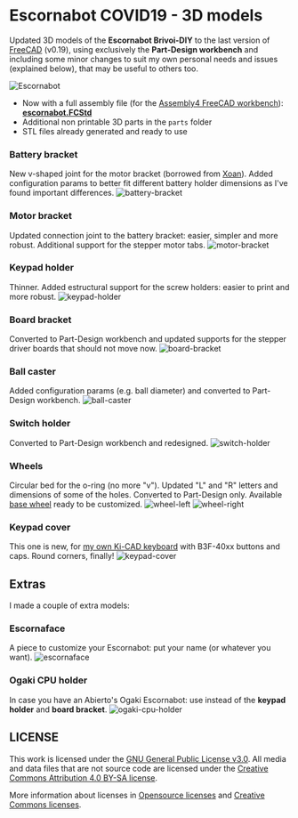 # Escornabot COVID19 - 3D models

Updated 3D models of the **Escornabot Brivoi-DIY** to the last version of [FreeCAD](https://freecadweb.org) (v0.19), using exclusively the **Part-Design workbench** and including some minor changes to suit my own personal needs and issues (explained below), that may be useful to others too.

![Escornabot](escornabot_full.png)

* Now with a full assembly file (for the [Assembly4 FreeCAD workbench](https://wiki.freecadweb.org/Assembly4_Workbench)): **[escornabot.FCStd](escornabot.FCStd)**
* Additional non printable 3D parts in the `parts` folder
* STL files already generated and ready to use

### Battery bracket
New v-shaped joint for the motor bracket (borrowed from [Xoan](https://github.com/xoan?tab=repositories&q=escornabot)). Added configuration params to better fit different battery holder dimensions as I've found important differences.
![battery-bracket](battery-bracket.png)

### Motor bracket
Updated connection joint to the battery bracket: easier, simpler and more robust. Additional support for the stepper motor tabs.
![motor-bracket](motor-bracket.png)

### Keypad holder
Thinner. Added estructural support for the screw holders: easier to print and more robust.
![keypad-holder](keypad-holder.png)

### Board bracket
Converted to Part-Design workbench and updated supports for the stepper driver boards that should not move now.
![board-bracket](board-bracket.png)

### Ball caster
Added configuration params (e.g. ball diameter) and converted to Part-Design workbench.
![ball-caster](ball-caster.png)

### Switch holder
Converted to Part-Design workbench and redesigned.
![switch-holder](switch-holder.png)

### Wheels
Circular bed for the o-ring (no more "v"). Updated "L" and "R" letters and dimensions of some of the holes. Converted to Part-Design only. Available [base wheel](wheel-base.FCStd) ready to be customized.
![wheel-left](wheel-left.png)
![wheel-right](wheel-right.png)

### Keypad cover
This one is new, for [my own Ki-CAD keyboard](https://github.com/mgesteiro/escornakeypad) with B3F-40xx buttons and caps. Round corners, finally!
![keypad-cover](keypad-cover.png)


## Extras
I made a couple of extra models:

### Escornaface
A piece to customize your Escornabot: put your name (or whatever you want).
![escornaface](escornaface.png)

### Ogaki CPU holder
In case you have an Abierto's Ogaki Escornabot: use instead of the **keypad holder** and **board bracket**.
![ogaki-cpu-holder](ogaki-cpu-holder.png)



## LICENSE

This work is licensed under the [GNU General Public License v3.0](../LICENSE-GPLV30). All media and data files that are not source code are licensed under the [Creative Commons Attribution 4.0 BY-SA license](../LICENSE-CCBYSA40).

More information about licenses in [Opensource licenses](https://opensource.org/licenses/) and [Creative Commons licenses](https://creativecommons.org/licenses/).
